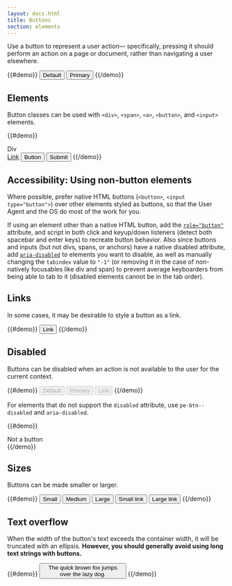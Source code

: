 ```yaml
---
layout: docs.html
title: Buttons
section: elements
---
```


Use a button to represent a user action&#8212; specifically, pressing it should perform an action on a page or document, rather than navigating a user elsewhere.

{{#demo}}
<button class="pe-btn">Default</button>
<button class="pe-btn pe-btn--primary">Primary</button>
{{/demo}}

## Elements

Button classes can be used with `<div>`, `<span>`, `<a>`, `<button>`, and `<input>` elements.

{{#demo}}
<div class="pe-btn" tabindex="0" role="button">Div</div>
<a href="#" class="pe-btn" role="button">Link</a>
<button class="pe-btn">Button</button>
<input type="submit" value="Submit" class="pe-btn">
{{/demo}}

<aside>
  <h1 class="pe-title">Accessibility: Using non-button elements</h1>
  <p>Where possible, prefer native HTML buttons (<code>&lt;button&gt;</code>, <code>&lt;input type="button"&gt;</code>) over other elements styled as buttons, so that the User Agent and the OS do most of the work for you.</p> 
  <p>If using an element other than a native HTML button, add the <a href="http://www.w3.org/TR/wai-aria/roles#button"><code>role="button"</code></a> attribute, and script in both click and keyup/down listeners (detect both spacebar and enter keys) to recreate button behavior. Also since buttons and inputs (but not divs, spans, or anchors) have a native disabled attribute, add <a href="http://www.w3.org/TR/wai-aria/states_and_properties#aria-disabled"><code>aria-disabled</code></a> to elements you want to disable, as well as manually changing the <code>tabindex</code> value to <code>"-1"</code> (or removing it in the case of non-natively focusables like div and span) to prevent average keyboarders from being able to tab to it (disabled elements cannot be in the tab order).</p>
</aside>

## Links

In some cases, it may be desirable to style a button as a link.

{{#demo}}
<button class="pe-btn pe-btn--link">Link</button>
{{/demo}}

## Disabled

Buttons can be disabled when an action is not available to the user for the current context.

{{#demo}}
<button class="pe-btn" disabled>Default</button>
<button class="pe-btn pe-btn--primary" disabled>Primary</button>
<button class="pe-btn pe-btn--link" disabled>Link</button>
{{/demo}}

For elements that do not support the `disabled` attribute, use `pe-btn--disabled` and `aria-disabled`.

{{#demo}}
<div class="pe-btn pe-btn--disabled" aria-disabled="true">Not a button</div>
{{/demo}}

## Sizes

Buttons can be made smaller or larger.

{{#demo}}
<button class="pe-btn pe-btn--small">Small</button>
<button class="pe-btn pe-btn--medium">Medium</button>
<button class="pe-btn pe-btn--large">Large</button>
<button class="pe-btn pe-btn--link pe-btn--small">Small link</button>
<button class="pe-btn pe-btn--link pe-btn--large">Large link</button>
{{/demo}}

## Text overflow

When the width of the button's text exceeds the container width, it will be truncated with an ellipsis. <strong>However, you should generally avoid using long text strings with buttons.</strong>

{{#demo}}
<button class="pe-btn" style="max-width: 200px">The quick brown fox jumps over the lazy dog.</button>
{{/demo}}

